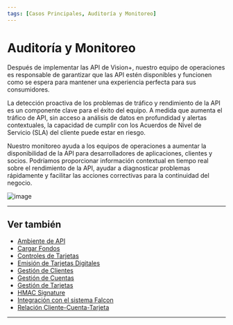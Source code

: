 ```yaml
---
tags: [Casos Principales, Auditoría y Monitoreo]
---
```


# Auditoría y Monitoreo

Después de implementar las API de Vision+, nuestro equipo de operaciones es responsable de garantizar que las API estén disponibles y funcionen como se espera para mantener una experiencia perfecta para sus consumidores.

La detección proactiva de los problemas de tráfico y rendimiento de la API es un componente clave para el éxito del equipo. A medida que aumenta el tráfico de API, sin acceso a análisis de datos en profundidad y alertas contextuales, la capacidad de cumplir con los Acuerdos de Nivel de Servicio (SLA) del cliente puede estar en riesgo.

Nuestro monitoreo ayuda a los equipos de operaciones a aumentar la disponibilidad de la API para desarrolladores de aplicaciones, clientes y socios. Podríamos 
proporcionar información contextual en tiempo real sobre el rendimiento de la API, ayudar a diagnosticar problemas rápidamente y facilitar las acciones correctivas para la continuidad del negocio.

![image](https://user-images.githubusercontent.com/111396588/208849666-f5ea2024-b00a-4d74-936f-f975073a1731.png)

---

## Ver también

- [Ambiente de API](?path=docs/spanish/casos-principales/ambiente-api.md)
- [Cargar Fondos](?path=docs/spanish/casos-principales/cargas.md.md)
- [Controles de Tarjetas](?path=docs/spanish/casos-principales/controles-tarjeta.md)
- [Emisión de Tarjetas Digitales](?path=docs/spanish/casos-principales/emision-tarjetas.md)
- [Gestión de Clientes](?path=docs/spanish/casos-principales/gestion-clientes.md)
- [Gestión de Cuentas](?path=docs/spanish/casos-principales/gestion-cuentas.md)
- [Gestión de Tarjetas](?path=docs/spanish/casos-principales/gestion-tarjetas.md)
- [HMAC Signature](?path=docs/spanish/casos-principales/hmac.md)
- [Integración con el sistema Falcon](?path=docs/spanish/casos-principales/integracion-falcon.md)
- [Relación Cliente-Cuenta-Tarjeta](?path=docs/spanish/casos-principales/relacion.md)

---
